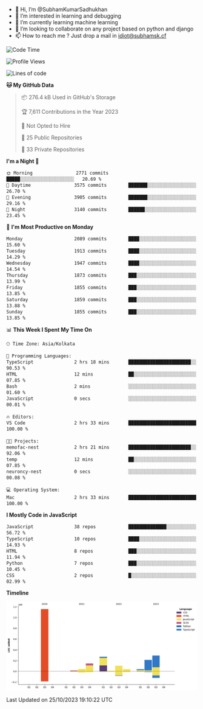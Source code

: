 - 👋 Hi, I’m @SubhamKumarSadhukhan
- 👀 I’m interested in learning and debugging
- 🌱 I’m currently learning machine learning
- 💞️ I’m looking to collaborate on any project based on python and django
- 📫 How to reach me ?
      Just drop a mail in idiot@subhamsk.cf

<!---
SubhamKumarSadhukhan/SubhamKumarSadhukhan is a ✨ special ✨ repository because its `README.md` (this file) appears on your GitHub profile.
You can click the Preview link to take a look at your changes.
--->


<!--START_SECTION:waka-->
![Code Time](http://img.shields.io/badge/Code%20Time-1%2C598%20hrs%208%20mins-blue)

![Profile Views](http://img.shields.io/badge/Profile%20Views-1-blue)

![Lines of code](https://img.shields.io/badge/From%20Hello%20World%20I%27ve%20Written-2.3%20million%20lines%20of%20code-blue)

**🐱 My GitHub Data** 

> 📦 276.4 kB Used in GitHub's Storage 
 > 
> 🏆 7,611 Contributions in the Year 2023
 > 
> 🚫 Not Opted to Hire
 > 
> 📜 25 Public Repositories 
 > 
> 🔑 33 Private Repositories 
 > 
**I'm a Night 🦉** 

```text
🌞 Morning                2771 commits        █████░░░░░░░░░░░░░░░░░░░░   20.69 % 
🌆 Daytime                3575 commits        ███████░░░░░░░░░░░░░░░░░░   26.70 % 
🌃 Evening                3905 commits        ███████░░░░░░░░░░░░░░░░░░   29.16 % 
🌙 Night                  3140 commits        ██████░░░░░░░░░░░░░░░░░░░   23.45 % 
```
📅 **I'm Most Productive on Monday** 

```text
Monday                   2089 commits        ████░░░░░░░░░░░░░░░░░░░░░   15.60 % 
Tuesday                  1913 commits        ████░░░░░░░░░░░░░░░░░░░░░   14.29 % 
Wednesday                1947 commits        ████░░░░░░░░░░░░░░░░░░░░░   14.54 % 
Thursday                 1873 commits        ███░░░░░░░░░░░░░░░░░░░░░░   13.99 % 
Friday                   1855 commits        ███░░░░░░░░░░░░░░░░░░░░░░   13.85 % 
Saturday                 1859 commits        ███░░░░░░░░░░░░░░░░░░░░░░   13.88 % 
Sunday                   1855 commits        ███░░░░░░░░░░░░░░░░░░░░░░   13.85 % 
```


📊 **This Week I Spent My Time On** 

```text
🕑︎ Time Zone: Asia/Kolkata

💬 Programming Languages: 
TypeScript               2 hrs 18 mins       ███████████████████████░░   90.53 % 
HTML                     12 mins             ██░░░░░░░░░░░░░░░░░░░░░░░   07.85 % 
Bash                     2 mins              ░░░░░░░░░░░░░░░░░░░░░░░░░   01.60 % 
JavaScript               0 secs              ░░░░░░░░░░░░░░░░░░░░░░░░░   00.01 % 

🔥 Editors: 
VS Code                  2 hrs 33 mins       █████████████████████████   100.00 % 

🐱‍💻 Projects: 
memofac-nest             2 hrs 21 mins       ███████████████████████░░   92.06 % 
temp                     12 mins             ██░░░░░░░░░░░░░░░░░░░░░░░   07.85 % 
neuroncy-nest            0 secs              ░░░░░░░░░░░░░░░░░░░░░░░░░   00.08 % 

💻 Operating System: 
Mac                      2 hrs 33 mins       █████████████████████████   100.00 % 
```

**I Mostly Code in JavaScript** 

```text
JavaScript               38 repos            ██████████████░░░░░░░░░░░   56.72 % 
TypeScript               10 repos            ████░░░░░░░░░░░░░░░░░░░░░   14.93 % 
HTML                     8 repos             ███░░░░░░░░░░░░░░░░░░░░░░   11.94 % 
Python                   7 repos             ███░░░░░░░░░░░░░░░░░░░░░░   10.45 % 
CSS                      2 repos             █░░░░░░░░░░░░░░░░░░░░░░░░   02.99 % 
```



**Timeline**

![Lines of Code chart](https://raw.githubusercontent.com/SubhamKumarSadhukhan/SubhamKumarSadhukhan/main/assets/bar_graph.png)


 Last Updated on 25/10/2023 19:10:22 UTC
<!--END_SECTION:waka-->
